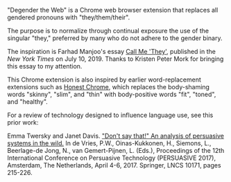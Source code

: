 "Degender the Web" is a Chrome web browser extension that replaces all gendered pronouns with "they/them/their".

The purpose is to normalize through continual exposure the use of the singular "they," 
preferred by many who do not adhere to the gender binary.

The inspiration is Farhad Manjoo's essay 
[Call Me 'They'](https://www.nytimes.com/2019/07/10/opinion/pronoun-they-gender.html), 
published in the _New York Times_ on July 10, 2019. 
Thanks to Kristen Peter Mork for bringing this essay to my attention.

This Chrome extension is also inspired by earlier word-replacement extensions such as 
[Honest Chrome](http://untitledscience.github.io/HonestChrome/), 
which replaces the body-shaming words "skinny", "slim", and "thin" with body-positive words 
"fit", "toned", and "healthy".

For a review of technology designed to influence language use, see this prior work:

Emma Twersky and Janet Davis. 
["Don't say that!" An analysis of persuasive systems in the wild.](http://cs.whitman.edu/~davisj/pubs/Persuasive2017_031_final.pdf)
In de Vries, P.W., Oinas-Kukkonen, H., Siemons, L., Beerlage-de Jong, N., van Gemert-Pijnen, L. (Eds.), Proceedings of the 12th International Conference on Persuasive Technology (PERSUASIVE 2017), Amsterdam, The Netherlands, April 4-6, 2017. Springer, LNCS 10171, pages 215-226.
